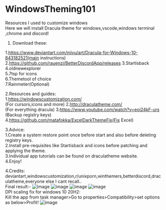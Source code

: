 # WindowsTheming101
Resources I used to customize windows<br>
Here we will install Dracula theme for windows,vscode,windows terminal ,chrome and discord!
1. Download these:<br>

  1.https://www.deviantart.com/niivu/art/Dracula-for-Windows-10-843182521(main instructions)
  2.https://github.com/rauenzi/BetterDiscordApp/releases
  3.Startisback<br>
  4.oldnewexplorer<br>
  5.7tsp for icons<br>
  6.Themetool of choice<br>
  7.Rainmeter(Optional)<br>
 
2.Resources and guides:<br>
  1.https://windowscustomization.com/<br>(For cursors,icons and more)
  2.http://draculatheme.com/<br>(For everything dracula)
  3.https://www.youtube.com/watch?v=eoi24kF-urs (Backup registry keys)<br>
  4.https://github.com/matafokka/ExcelDarkThemeFix(Fix Excel)<br>

3.Advice:<br>
  1.Create a system restore point once before start and also before deleting registry keys.<br>
  2.Install pre-requisites like Startisback and icons before patching and applying the theme.<br>
  3.Individual app tutorials can be found on draculatheme website.<br>
  4.Enjoy!<br>

4.Credits:<br>
  deviantart,windowscustomization,r/unixporn,winthemers,betterdiscord,draculatheme,everyone else I cant recall..<br>
Final result:-
![image](https://user-images.githubusercontent.com/76894659/110827795-6d0d9000-82bc-11eb-8510-5f47c962ac54.png)
![image](https://user-images.githubusercontent.com/76894659/110827414-0c7e5300-82bc-11eb-95b3-5e204e01bb54.png)
![image](https://user-images.githubusercontent.com/76894659/110827434-11db9d80-82bc-11eb-9bfa-4f5dbbfe2c2a.png)
![image](https://user-images.githubusercontent.com/76894659/110827447-156f2480-82bc-11eb-895d-a78a71aa72c5.png)
<br>
DPI scaling fix for windows 10 20H2:<br>
Kill the app from task manager>Go to properties>Compatibility>set options as below>Profit!
![image](https://user-images.githubusercontent.com/76894659/111029824-c7c1fb80-8424-11eb-9112-886a40efd2dd.png)
